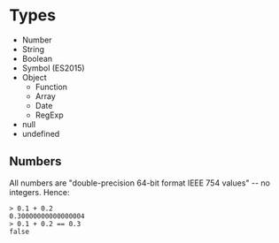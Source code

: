 # Types

* Number
* String
* Boolean
* Symbol (ES2015)
* Object
    * Function
    * Array
    * Date
    * RegExp
* null
* undefined


## Numbers

All numbers are "double-precision 64-bit format IEEE 754 values" -- no integers. Hence:

```
> 0.1 + 0.2
0.30000000000000004
> 0.1 + 0.2 == 0.3
false
```

